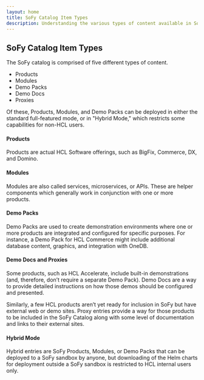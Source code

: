 ```yaml
---
layout: home
title: SoFy Catalog Item Types
description: Understanding the various types of content available in SoFy.
---
```


## SoFy Catalog Item Types

The SoFy catalog is comprised of five different types of content.

-	Products
-	Modules
-	Demo Packs
-	Demo Docs
-	Proxies

Of these, Products, Modules, and Demo Packs can be deployed in either the standard full-featured mode, or in "Hybrid Mode," which restricts some capabilities for non-HCL users.

#### Products
Products are actual HCL Software offerings, such as BigFix, Commerce, DX, and Domino.

#### Modules
Modules are also called services, microservices, or APIs. These are helper components which generally work in conjunction with one or more products.

#### Demo Packs
Demo Packs are used to create demonstration environments where one or more products are integrated and configured for specific purposes. For instance, a Demo Pack for HCL Commerce might include additional database content, graphics, and integration with OneDB.

#### Demo Docs and Proxies
Some products, such as HCL Accelerate, include built-in demonstrations (and, therefore, don’t require a separate Demo Pack). Demo Docs are a way to provide detailed instructions on how those demos should be configured and presented. 

Similarly, a few HCL products aren’t yet ready for inclusion in SoFy but have external web or demo sites. Proxy entries provide a way for those products to be included in the SoFy Catalog along with some level of documentation and links to their external sites.

#### Hybrid Mode
Hybrid entries are SoFy Products, Modules, or Demo Packs that can be deployed to a SoFy sandbox by anyone, but downloading of the Helm charts for deployment outside a SoFy sandbox is restricted to HCL internal users only.
